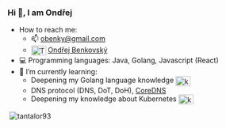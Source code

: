 ### Hi 👋, I am Ondřej

- How to reach me: 
  - 📫 obenky@gmail.com
  - <a href="https://www.linkedin.com/in/ond%C5%99ej-benkovsk%C3%BD-5b0842ba" target="blank"><img align="center" src="https://cdn.jsdelivr.net/npm/simple-icons@3.0.1/icons/linkedin.svg" alt="Tantalor93" height="20" width="30" /></a> [Ondřej Benkovský](https://www.linkedin.com/in/ond%C5%99ej-benkovsk%C3%BD-5b0842ba/)
- 💻 Programming languages: Java, Golang, Javascript (React)
- 🌱 I’m currently learning:
  - Deepening my Golang language knowledge <a href="https://kubernetes.io/" target="blank"><img align="center" src="https://cdn.jsdelivr.net/npm/simple-icons@3.0.1/icons/golanguage.svg" alt="kubernetes" height="20" width="30" /></a>
  - DNS protocol (DNS, DoT, DoH), [CoreDNS](https://github.com/coredns/coredns)
  - Deepening my knowledge about Kubernetes <a href="https://kubernetes.io/" target="blank"><img align="center" src="https://cdn.jsdelivr.net/npm/simple-icons@3.0.1/icons/kubernetes.svg" alt="kubernetes" height="20" width="30" /></a>

<p>&nbsp;<img align="center" src="https://github-readme-stats.vercel.app/api?username=tantalor93&show_icons=true" alt="tantalor93" /></p>
